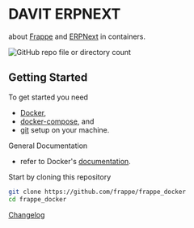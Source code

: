 # DAVIT ERPNEXT
 about [Frappe](https://github.com/frappe/frappe) and [ERPNext](https://github.com/frappe/erpnext) in containers.

![GitHub repo file or directory count](https://img.shields.io/github/directory-file-count/davittec/david_erpnext)



## Getting Started

To get started you need 

- [Docker](https://docs.docker.com/get-docker/),
-  [docker-compose](https://docs.docker.com/compose/), and 
- [git](https://docs.github.com/en/get-started/getting-started-with-git/set-up-git) setup on your machine. 

General Documentation

- refer to Docker's [documentation](http://docs.docker.com).

Start by cloning this repository

```bash
git clone https://github.com/frappe/frappe_docker
cd frappe_docker
```



[Changelog](CHANGELOG.md)
